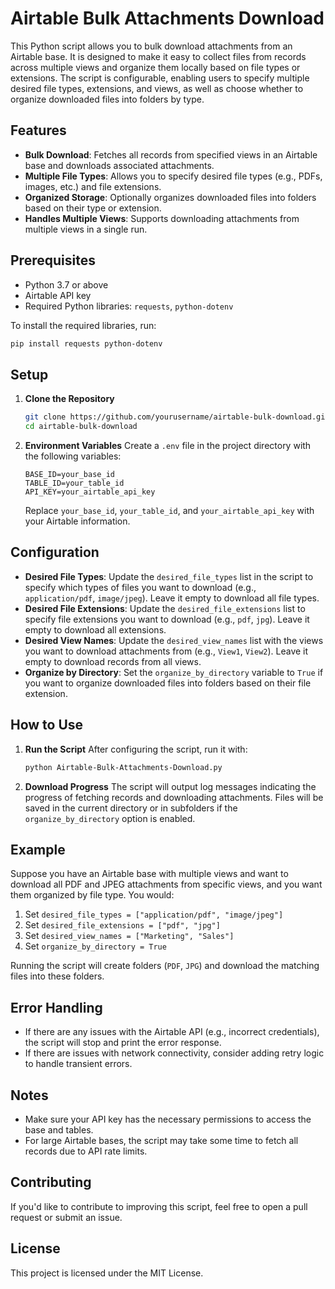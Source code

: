 # Airtable Bulk Attachments Download

This Python script allows you to bulk download attachments from an Airtable base. It is designed to make it easy to collect files from records across multiple views and organize them locally based on file types or extensions. The script is configurable, enabling users to specify multiple desired file types, extensions, and views, as well as choose whether to organize downloaded files into folders by type.

## Features

- **Bulk Download**: Fetches all records from specified views in an Airtable base and downloads associated attachments.
- **Multiple File Types**: Allows you to specify desired file types (e.g., PDFs, images, etc.) and file extensions.
- **Organized Storage**: Optionally organizes downloaded files into folders based on their type or extension.
- **Handles Multiple Views**: Supports downloading attachments from multiple views in a single run.

## Prerequisites

- Python 3.7 or above
- Airtable API key
- Required Python libraries: `requests`, `python-dotenv`

To install the required libraries, run:

```sh
pip install requests python-dotenv
```

## Setup

1. **Clone the Repository**

   ```sh
   git clone https://github.com/yourusername/airtable-bulk-download.git
   cd airtable-bulk-download
   ```

2. **Environment Variables**
   Create a `.env` file in the project directory with the following variables:

   ```env
   BASE_ID=your_base_id
   TABLE_ID=your_table_id
   API_KEY=your_airtable_api_key
   ```

   Replace `your_base_id`, `your_table_id`, and `your_airtable_api_key` with your Airtable information.

## Configuration

- **Desired File Types**: Update the `desired_file_types` list in the script to specify which types of files you want to download (e.g., `application/pdf`, `image/jpeg`). Leave it empty to download all file types.
- **Desired File Extensions**: Update the `desired_file_extensions` list to specify file extensions you want to download (e.g., `pdf`, `jpg`). Leave it empty to download all extensions.
- **Desired View Names**: Update the `desired_view_names` list with the views you want to download attachments from (e.g., `View1`, `View2`). Leave it empty to download records from all views.
- **Organize by Directory**: Set the `organize_by_directory` variable to `True` if you want to organize downloaded files into folders based on their file extension.

## How to Use

1. **Run the Script**
   After configuring the script, run it with:

   ```sh
   python Airtable-Bulk-Attachments-Download.py
   ```

2. **Download Progress**
   The script will output log messages indicating the progress of fetching records and downloading attachments. Files will be saved in the current directory or in subfolders if the `organize_by_directory` option is enabled.

## Example

Suppose you have an Airtable base with multiple views and want to download all PDF and JPEG attachments from specific views, and you want them organized by file type. You would:

1. Set `desired_file_types = ["application/pdf", "image/jpeg"]`
2. Set `desired_file_extensions = ["pdf", "jpg"]`
3. Set `desired_view_names = ["Marketing", "Sales"]`
4. Set `organize_by_directory = True`

Running the script will create folders (`PDF`, `JPG`) and download the matching files into these folders.

## Error Handling

- If there are any issues with the Airtable API (e.g., incorrect credentials), the script will stop and print the error response.
- If there are issues with network connectivity, consider adding retry logic to handle transient errors.

## Notes

- Make sure your API key has the necessary permissions to access the base and tables.
- For large Airtable bases, the script may take some time to fetch all records due to API rate limits.

## Contributing

If you'd like to contribute to improving this script, feel free to open a pull request or submit an issue.

## License

This project is licensed under the MIT License.

